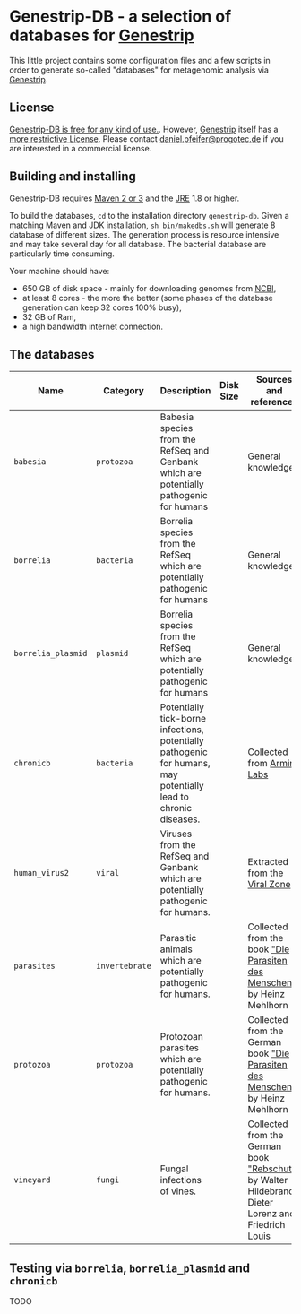 **Genestrip-DB** - a selection of databases for [Genestrip](https://github.com/pfeiferd/genestrip)
===============================================

This little project contains some configuration files and a few scripts in order to 
generate so-called "databases" for metagenomic analysis via [Genestrip]([Genestrip](https://github.com/pfeiferd/genestrip).).

## License

[Genestrip-DB is free for any kind of use.](./LICENSE.txt). However, [Genestrip](https://github.com/pfeiferd/genestrip) itself has a [more restrictive License]([Genestrip](https://github.com/pfeiferd/genestrip#license).). Please contact [daniel.pfeifer@progotec.de](mailto:daniel.pfeifer@progotec.de) if you are interested in a commercial license.

## Building and installing

Genestrip-DB requires [Maven 2 or 3](https://maven.apache.org/) and the [JRE](https://jdk.java.net/) 1.8 or higher.

To build the databases, `cd` to the installation directory `genestrip-db`. Given a matching Maven and JDK installation, `sh bin/makedbs.sh` 
will generate 8 database of different sizes. The generation process is resource intensive and may take several day for all database.
The bacterial database are particularly time consuming.

Your machine should have:
* 650 GB of disk space - mainly for downloading genomes from [NCBI](https://www.ncbi.nlm.nih.gov/),
* at least 8 cores - the more the better (some phases of the database generation can keep 32 cores 100% busy),
* 32 GB of Ram,
* a high bandwidth internet connection.

## The databases

| Name        | Category |Description | Disk Size   | Sources and references |
| ----------- | -----|------ | ----------- | ---------------------- |
| `babesia`     | `protozoa` | Babesia species from the RefSeq and Genbank which are potentially pathogenic for humans | | General knowledge |
| `borrelia`   | `bacteria` | Borrelia species from the RefSeq which are potentially pathogenic for humans  | | General knowledge |
| `borrelia_plasmid`    | `plasmid`  | Borrelia species from the RefSeq which are potentially pathogenic for humans  | | General knowledge |
| `chronicb`    | `bacteria`  | Potentially tick-borne infections, potentially pathogenic for humans, may potentially lead to chronic diseases. | | Collected from [Armin Labs](https://arminlabs.com/en/services) |
| `human_virus2`    | `viral`  | Viruses from the RefSeq and Genbank which are potentially pathogenic for humans. | | Extracted from the [Viral Zone](https://viralzone.expasy.org/678) |
| `parasites` | `invertebrate` | Parasitic animals which are potentially pathogenic for humans. || Collected from the book ["Die Parasiten des Menschen"](https://link.springer.com/book/10.1007/978-3-662-65315-9) by Heinz Mehlhorn |
| `protozoa` | `protozoa` | Protozoan parasites which are potentially pathogenic for humans. || Collected from the German book ["Die Parasiten des Menschen"](https://link.springer.com/book/10.1007/978-3-662-65315-9) by Heinz Mehlhorn |
| `vineyard` | `fungi` | Fungal infections of vines. || Collected from the German book ["Rebschutz"](https://books.google.de/books/about/Rebschutz_Taschenbuch.html?id=ov1JAAAAYAAJ&redir_esc=y) by Walter Hildebrand, Dieter Lorenz and Friedrich Louis |

## Testing via `borrelia`, `borrelia_plasmid` and `chronicb`

TODO




